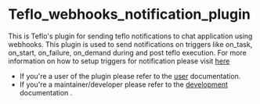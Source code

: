 # Teflo_webhooks_notification_plugin

This is Teflo's plugin for sending teflo notifications to chat application using webhooks. 
This plugin is used to send notifications on triggers like on_task, on_start, on_failure, on_demand
during and post teflo execution. For more information on how to setup triggers for notification 
please visit [here](https://teflo.readthedocs.io/en/latest/users/definitions/notifications.html#triggers)

- If you're a user of the plugin please refer to the [user](https://RedHatQE.github.io/teflo_webhooks_notification_plugin/docs/user.html) documentation.
- If you're a maintainer/developer please refer to the [development](https://RedHatQE.github.io/teflo_webhooks_notification_plugin/docs/contribute.html) documentation .
